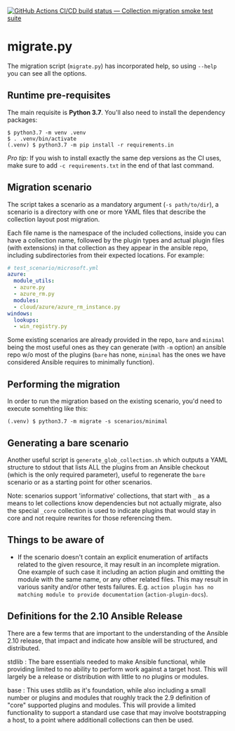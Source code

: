 [![GitHub Actions CI/CD build status — Collection migration smoke test suite](https://github.com/ansible-community/collection_migration/workflows/Collection%20migration%20smoke%20test%20suite/badge.svg?branch=master)](https://github.com/ansible-community/collection_migration/actions?query=workflow%3A%22Collection%20migration%20smoke%20test%20suite%22)


migrate.py
==========

The migration script (`migrate.py`) has incorporated help, so using
`--help` you can see all the options.


Runtime pre-requisites
----------------------

The main requisite is **Python 3.7**. You'll also need to install
the dependency packages:

```console
$ python3.7 -m venv .venv
$ . .venv/bin/activate
(.venv) $ python3.7 -m pip install -r requirements.in
```

*Pro tip:* If you wish to install exactly the same dep versions
as the CI uses, make sure to add `-c requirements.txt`
in the end of that last command.


Migration scenario
------------------

The script takes a scenario as a mandatory argument
(`-s path/to/dir`), a scenario is a directory with one or more YAML
files that describe the collection layout post migration.

Each file name is the namespace of the included collections, inside
you can have a collection name, followed by the plugin types and
actual plugin files (with extensions) in that collection as they
appear in the ansible repo, including subdirectories from their
expected locations. For example:

```yaml
# test_scenario/microsoft.yml
azure:
  module_utils:
  - azure.py
  - azure_rm.py
  modules:
  - cloud/azure/azure_rm_instance.py
windows:
  lookups:
  - win_registry.py
```

Some existing scenarios are already provided in the repo, `bare` and
`minimal` being the most useful ones as they can generate (with `-m`
option) an ansible repo w/o most of the plugins (`bare` has none,
`minimal` has the ones we have considered Ansible requires to
minimally function).


Performing the migration
------------------------

In order to run the migration based on the existing scenario, you'd
need to execute somehting like this:

```console
(.venv) $ python3.7 -m migrate -s scenarios/minimal
```


Generating a bare scenario
--------------------------

Another useful script is `generate_glob_collection.sh` which outputs
a YAML structure to stdout that lists ALL the plugins from an Ansible
checkout (which is the only required parameter), useful to regenerate
the `bare` scenario or as a starting point for other scenarios.


Note: scenarios support 'informative' collections, that start with `_`
as a means to let collections know dependencies but not actually
migrate, also the special `_core` collection is used to indicate
plugins that would stay in core and not require rewrites for those
referencing them.


Things to be aware of
---------------------

* If the scenario doesn't contain an explicit enumeration of artifacts
  related to the given resource, it may result in an incomplete
  migration.
  One example of such case it including an action plugin and omitting
  the module with the same name, or any other related files. This may
  result in various sanity and/or other tests failures.
  E.g. `action plugin has no matching module to provide documentation`
  (`action-plugin-docs`).
  
Definitions for the 2.10 Ansible Release
----------------------------------------

There are a few terms that are important to the understanding of the
Ansible 2.10 release, that impact and indicate how ansible will be
structured, and distributed.

stdlib
: The bare essentials needed to make Ansible functional, while providing
  limited to no ability to perform work against a target host. This will
  largely be a release or distribution with little to no plugins or
  modules.
  
base
: This uses stdlib as it's foundation, while also including a small number
  or plugins and modules that roughly track the 2.9 definition of "core"
  supported plugins and modules. This will provide a limited functionality
  to support a standard use case that may involve bootstrapping a host,
  to a point where additionall collections can then be used.
